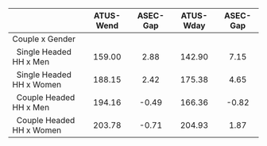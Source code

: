 
|                      |    ATUS-Wend |     ASEC-Gap |    ATUS-Wday |     ASEC-Gap |
| -------------------- | :----------: | :----------: | :----------: | :----------: |
| Couple x Gender      |              |              |              |              |
| &nbsp;&nbsp;Single Headed HH x Men |       159.00 |         2.88 |       142.90 |         7.15 |
| &nbsp;&nbsp;Single Headed HH x Women |       188.15 |         2.42 |       175.38 |         4.65 |
| &nbsp;&nbsp;Couple Headed HH x Men |       194.16 |        -0.49 |       166.36 |        -0.82 |
| &nbsp;&nbsp;Couple Headed HH x Women |       203.78 |        -0.71 |       204.93 |         1.87 |

